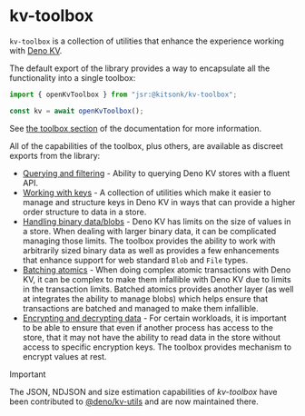 # kv-toolbox

`kv-toolbox` is a collection of utilities that enhance the experience working
with [Deno KV](https://deno.com/kv).

The default export of the library provides a way to encapsulate all the
functionality into a single toolbox:

```ts
import { openKvToolbox } from "jsr:@kitsonk/kv-toolbox";

const kv = await openKvToolbox();
```

See [the toolbox section](./kvtoolbox/toolbox) of the documentation for more
information.

All of the capabilities of the toolbox, plus others, are available as discreet
exports from the library:

- [Querying and filtering](./kvtoolbox/query) - Ability to querying Deno KV
  stores with a fluent API.
- [Working with keys](./kvtoolbox/keys) - A collection of utilities which make
  it easier to manage and structure keys in Deno KV in ways that can provide a
  higher order structure to data in a store.
- [Handling binary data/blobs](./kvtoolbox/blobs) - Deno KV has limits on the
  size of values in a store. When dealing with larger binary data, it can be
  complicated managing those limits. The toolbox provides the ability to work
  with arbitrarily sized binary data as well as provides a few enhancements that
  enhance support for web standard `Blob` and `File` types.
- [Batching atomics](./kvtoolbox/batched_atomics) - When doing complex atomic
  transactions with Deno KV, it can be complex to make them infallible with Deno
  KV due to limits in the transaction limits. Batched atomics provides another
  layer (as well at integrates the ability to manage blobs) which helps ensure
  that transactions are batched and managed to make them infallible.
- [Encrypting and decrypting data](./kvtoolbox/crypto) - For certain workloads,
  it is important to be able to ensure that even if another process has access
  to the store, that it may not have the ability to read data in the store
  without access to specific encryption keys. The toolbox provides mechanism to
  encrypt values at rest.

> [!IMPORTANT]
> The JSON, NDJSON and size estimation capabilities of _kv-toolbox_ have been
> contributed to [@deno/kv-utils](https://jsr.io/@deno/kv-utils) and are now
> maintained there.
